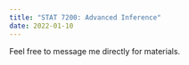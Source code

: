 ```yaml
---
title: "STAT 7200: Advanced Inference"
date: 2022-01-10
---
```


Feel free to message me directly for materials.

